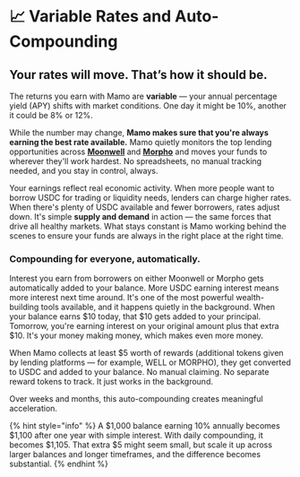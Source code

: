 # 📈 Variable Rates and Auto-Compounding

## **Your rates will move. That’s how it should be.**

The returns you earn with Mamo are **variable** — your annual percentage yield (APY) shifts with market conditions. One day it might be 10%, another it could be 8% or 12%.

While the number may change, **Mamo makes sure that you're always earning the best rate available.** Mamo quietly monitors the top lending opportunities across [**Moonwell**](https://moonwell.fi/) and [**Morpho**](https://morpho.org/) and moves your funds to wherever they'll work hardest. No spreadsheets, no manual tracking needed, and you stay in control, always.

Your earnings reflect real economic activity. When more people want to borrow USDC for trading or liquidity needs, lenders can charge higher rates. When there's plenty of USDC available and fewer borrowers, rates adjust down. It's simple **supply and demand** in action — the same forces that drive all healthy markets. What stays constant is Mamo working behind the scenes to ensure your funds are always in the right place at the right time.

### **Compounding for everyone, automatically.**

Interest you earn from borrowers on either Moonwell or Morpho gets automatically added to your balance. More USDC earning interest means more interest next time around. It's one of the most powerful wealth-building tools available, and it happens quietly in the background. When your balance earns $10 today, that $10 gets added to your principal. Tomorrow, you're earning interest on your original amount plus that extra $10. It's your money making money, which makes even more money.

When Mamo collects at least $5 worth of rewards (additional tokens given by lending platforms — for example, WELL or MORPHO), they get converted to USDC and added to your balance. No manual claiming. No separate reward tokens to track. It just works in the background.

Over weeks and months, this auto-compounding creates meaningful acceleration.&#x20;

{% hint style="info" %}
A $1,000 balance earning 10% annually becomes $1,100 after one year with simple interest. With daily compounding, it becomes $1,105. That extra $5 might seem small, but scale it up across larger balances and longer timeframes, and the difference becomes substantial.
{% endhint %}
